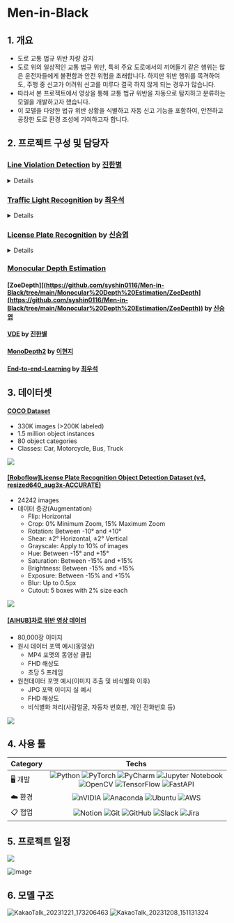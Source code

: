 # Men-in-Black

## 1. 개요
- 도로 교통 법규 위반 차량 감지
- 도로 위의 일상적인 교통 법규 위반, 특히 주요 도로에서의 끼어들기 같은 행위는 많은 운전자들에게 불편함과 안전 위험을 초래합니다. 하지만 위반 행위를 목격하여도, 주행 중 신고가 어려워 신고를 미루다 결국 하지 않게 되는 경우가 많습니다.
- 따라서 본 프로젝트에서 영상을 통해 교통 법규 위반을 자동으로 탐지하고 분류하는 모델을 개발하고자 했습니다.
- 이 모델을 다양한 법규 위반 상황을 식별하고 자동 신고 기능을 포함하여, 안전하고 공장한 도로 환경 조성에 기여하고자 합니다.

## 2. 프로젝트 구성 및 담당자

### [Line Violation Detection](https://github.com/SeSAC-Men-in-Black/Men-in-Black/tree/074ad63391bab45290966de5b0f9d747f9a252ae/Line%20violation%20detection) by [진한별](https://github.com/Moonbyeol)
<details>
<summary>Details</summary>

## 진행 과정:

1. 차량 인식
2. 차선 인식
3. 위반 탐지지

## 모델 구성 및 분류:

### 1. 차량 인식 모델
   
    a. 모델 구성
   
       ⅰ. Detection Model : Mask R-CNN
   
       ⅱ. BackBone Network : ResNet101
   
       ⅲ. BackBone Pre-trained : torchvision://resnet101
   
       ⅳ. Loss function : SeesawLoss
   
       ⅴ. Optimizer : SGD, lr 초기값: 1e-6
   
    b. Class 분류
   
       ⅰ. 이륜차(vehicle_bike) : 10066
   
       ⅱ. 버스(vehicle_bus) : 75198
   
       ⅲ. 승용차(vehicle_car) : 232013
   
       ⅳ. 트럭(vehicle_truck) : 28905

### 2. 차선 인식 모델

    a. 모델 구성
   
       ⅰ. Detection Model : FCN(Fully Convolutional Network)
   
       ⅱ. BackBone Network : ResNet50
   
       ⅲ. Loss function : FocalLoss
   
       ⅳ. Optimizer : Adam, lr 초기값: 0.001
   
    b. Class 분류
   
       ⅰ. 색상별
   
           1) 청색(lane_blue) : 133654
   
           2) 갓길차선(lane_shoulder) : 55639
   
           3) 흰색(lane_white) : 128181
   
           4) 황색(lane_yellow) : 29554
   
       ⅱ. 타입별
   
            1) 1줄 점선(single_dashed) : 78953
   
            2) 1줄 실선(single_solid) : 181342
   
            3) 2줄 실선(double_solid) : 84914
   
            4) 좌점선_우실선(left_dashed_double) : 1095
   
            5) 좌실선_우점선(right_dashed_double) : 724
   

### 3. 위반 탐지 모델

    a. 모델 구성
   
       ⅰ. Detection Model : ResNet18
   
       ⅱ. Loss function : CrossEntropyLoss
   
       ⅲ. Optimizer : SGD, lr 초기값: 0.001
   
    b. Class 분류
   
       ⅰ. 정상(normal): 197618
   
       ⅱ. 위험(danger): 31229
   
       ⅲ. 위반(violation): 117335
   
    c. 위반 탐지 과정
   
       ⅰ. 정상
![image](https://github.com/SeSAC-Men-in-Black/Men-in-Black/assets/140053617/2e074200-ff13-47c8-9781-ea10440611ae)

![image](https://github.com/SeSAC-Men-in-Black/Men-in-Black/assets/140053617/a0ce2c45-06a2-4d8b-a9a9-1856df83fd89)

![image](https://github.com/SeSAC-Men-in-Black/Men-in-Black/assets/140053617/8fc3ccee-c625-48f9-a12c-6e77046a8507)
   
       ⅱ. 위험
![image](https://github.com/SeSAC-Men-in-Black/Men-in-Black/assets/140053617/7d8d9cea-9e1d-4f7b-8391-93abd1474d1b)

![image](https://github.com/SeSAC-Men-in-Black/Men-in-Black/assets/140053617/f463b8a0-07ad-4f24-b5fb-65cd146aa369)

![image](https://github.com/SeSAC-Men-in-Black/Men-in-Black/assets/140053617/4e0f5535-8d59-4045-87c9-d13ea7040ba2)
   
        ⅲ. 위반
![image](https://github.com/SeSAC-Men-in-Black/Men-in-Black/assets/140053617/139735ea-e164-4e1f-9834-fd0bec7cd076)

![image](https://github.com/SeSAC-Men-in-Black/Men-in-Black/assets/140053617/8cc27f2e-a4d5-484e-b559-e01796cd88c3)

![image](https://github.com/SeSAC-Men-in-Black/Men-in-Black/assets/140053617/1c059bb2-0456-4fd9-bcd8-7a576c1e315c)




</details>

### [Traffic Light Recognition](https://github.com/SeSAC-Men-in-Black/Men-in-Black/tree/main/Traffic-Light-Recognition) by [최우석](https://github.com/Wangws1004)
<details>
<summary>Details</summary>
<br>
</details>

### [License Plate Recognition](https://github.com/SeSAC-Men-in-Black/Men-in-Black/tree/main/Automatic%20License%20Plate%20Recognition) by [신승엽](https://github.com/syshin0116)
<details>
<summary>Details</summary>

## 진행 과정:

1. 차량 감지(Vehicle Detection)
    
2. 번호판 감지(License Plate Detection)
    
3. OCR(Optical Character Recognition)
    

## 1. 차량 감지(Vehicle Detection)

- Model: Yolov8n, Yolov8m
    
- Dataset: COCO Dataset
    
    - 330K images (>200K labeled)
        
    - 1.5 million object instances
        
    - 80 object categories
        
- Classes: Car, Motorcycle, Bus, Truck
    

YOLO model structure

![](https://i.imgur.com/eFgToyo.png)


### 차량 트래킹(Object Tracking)

- model: Sort
    
    - A simple online and realtime tracking algorithm for 2D multiple object tracking in video sequences
        
- [GitHub - abewley/sort: Simple, online, and realtime tracking of multiple objects in a video sequence.](https://github.com/abewley/sort)
    

###   2. 번호판 감지(License Plate Detection)

- Model: Yolov8m 50 epoch, 120epoch
    
- Dataset: \[Roboflow][License Plate Recognition Object Detection Dataset (v4, resized640_aug3x-ACCURATE) by Roboflow Universe Projects](https://universe.roboflow.com/roboflow-universe-projects/license-plate-recognition-rxg4e/dataset/4 "https://universe.roboflow.com/roboflow-universe-projects/license-plate-recognition-rxg4e/dataset/4")
    
    - 24242 images
        
        - Augmentations
            
            - Flip: Horizontal
                
            - Crop: 0% Minimum Zoom, 15% Maximum Zoom
                
            - Rotation: Between -10° and +10°
                
            - Shear: ±2° Horizontal, ±2° Vertical
                
            - Grayscale: Apply to 10% of images
                
            - Hue: Between -15° and +15°
                
            - Saturation: Between -15% and +15%
                
            - Brightness: Between -15% and +15%
                
            - Exposure: Between -15% and +15%
                
            - Blur: Up to 0.5px
                
            - Cutout: 5 boxes with 2% size each
                
- Training:
    

hyper parameters:

`task=detect, mode=train, model=yolov8m.pt, data=/content/License_plate_recognition/dataset/License-Plate-Recognition-4/data.yaml, epochs=500, patience=50, batch=16, imgsz=640, save=True, save_period=-1, cache=False, device=None, workers=8, project=license_plate_detection_yolov8m, name=None, exist_ok=False, pretrained=True, optimizer=auto, verbose=True, seed=0, deterministic=True, single_cls=False, rect=False, cos_lr=False, close_mosaic=10, resume=False, amp=True, fraction=1.0, profile=False, freeze=None, overlap_mask=True, mask_ratio=4, dropout=0.0, val=True, split=val, save_json=False, save_hybrid=False, conf=None, iou=0.7, max_det=300, half=False, dnn=False, plots=True, source=None, show=False, save_txt=False, save_conf=False, save_crop=False, show_labels=True, show_conf=True, vid_stride=1, stream_buffer=False, line_width=None, visualize=False, augment=False, agnostic_nms=False, classes=None, retina_masks=False, boxes=True, format=torchscript, keras=False, optimize=False, int8=False, dynamic=False, simplify=False, opset=None, workspace=4, nms=False, lr0=0.01, lrf=0.01, momentum=0.937, weight_decay=0.0005, warmup_epochs=3.0, warmup_momentum=0.8, warmup_bias_lr=0.1, box=7.5, cls=0.5, dfl=1.5, pose=12.0, kobj=1.0, label_smoothing=0.0, nbs=64, hsv_h=0.015, hsv_s=0.7, hsv_v=0.4, degrees=0.0, translate=0.1, scale=0.5, shear=0.0, perspective=0.0, flipud=0.0, fliplr=0.5, mosaic=1.0, mixup=0.0, copy_paste=0.0, cfg=None, tracker=botsort.yaml, save_dir=license_plate_detection_yolov8m/train`

model summary:

`from n params module arguments 0 -1 1 1392 ultralytics.nn.modules.conv.Conv [3, 48, 3, 2] 1 -1 1 41664 ultralytics.nn.modules.conv.Conv [48, 96, 3, 2] 2 -1 2 111360 ultralytics.nn.modules.block.C2f [96, 96, 2, True] 3 -1 1 166272 ultralytics.nn.modules.conv.Conv [96, 192, 3, 2] 4 -1 4 813312 ultralytics.nn.modules.block.C2f [192, 192, 4, True] 5 -1 1 664320 ultralytics.nn.modules.conv.Conv [192, 384, 3, 2] 6 -1 4 3248640 ultralytics.nn.modules.block.C2f [384, 384, 4, True] 7 -1 1 1991808 ultralytics.nn.modules.conv.Conv [384, 576, 3, 2] 8 -1 2 3985920 ultralytics.nn.modules.block.C2f [576, 576, 2, True] 9 -1 1 831168 ultralytics.nn.modules.block.SPPF [576, 576, 5] 10 -1 1 0 torch.nn.modules.upsampling.Upsample [None, 2, 'nearest'] 11 [-1, 6] 1 0 ultralytics.nn.modules.conv.Concat [1] 12 -1 2 1993728 ultralytics.nn.modules.block.C2f [960, 384, 2] 13 -1 1 0 torch.nn.modules.upsampling.Upsample [None, 2, 'nearest'] 14 [-1, 4] 1 0 ultralytics.nn.modules.conv.Concat [1] 15 -1 2 517632 ultralytics.nn.modules.block.C2f [576, 192, 2] 16 -1 1 332160 ultralytics.nn.modules.conv.Conv [192, 192, 3, 2] 17 [-1, 12] 1 0 ultralytics.nn.modules.conv.Concat [1] 18 -1 2 1846272 ultralytics.nn.modules.block.C2f [576, 384, 2] 19 -1 1 1327872 ultralytics.nn.modules.conv.Conv [384, 384, 3, 2] 20 [-1, 9] 1 0 ultralytics.nn.modules.conv.Concat [1] 21 -1 2 4207104 ultralytics.nn.modules.block.C2f [960, 576, 2] 22 [15, 18, 21] 1 3776275 ultralytics.nn.modules.head.Detect [1, [192, 384, 576]] Model summary: 295 layers, 25856899 parameters, 25856883 gradients`

optimizer: SGD(lr=0.01, momentum=0.9) with parameter groups 77 weight(decay=0.0), 84 weight(decay=0.0005), 83 bias(decay=0.0)

Image sizes: 640 train, 640 val

#### WandB

![](https://i.imgur.com/wKFGARx.png)

![](https://i.imgur.com/ZwzZCZh.png)

![](https://i.imgur.com/iGsTw9O.png)

![](https://i.imgur.com/AKzo4Tz.png)

![](https://i.imgur.com/UKG85j0.png)

![](https://i.imgur.com/1B8dgOW.png)

## 3. OCR(Optical Character Recognition)

Model: EasyOCR

Preprocessing steps:

1. **Grayscale Conversion**: This simplifies the image by removing color information, making further processing faster and focusing on intensity.
    
2. **Contrast Enhancement with CLAHE (Contrast Limited Adaptive Histogram Equalization)**: Improves the contrast of the image, making details more distinct, especially useful in varying lighting conditions.
    
3. **Gaussian Blur**: Reduces noise and smoothes the image, which can help in reducing false edges detected in the subsequent edge detection step.
    
4. **Canny Edge Detection**: Identifies edges in the image. This is useful for finding the boundaries of objects, in this case, the license plate.
    
5. **Finding Contours and Perspective Transformation**: Identifies contours in the image and, if a rectangular contour (assumed to be the license plate) is found, applies a perspective transformation to get a front-facing view of the license plate.
    

Original Image:

![](https://i.imgur.com/63v2mMO.png)


Detected Car:

![](https://i.imgur.com/50zAgWN.png)


Grayscale:

![](https://i.imgur.com/3h2XYY4.png)

CLAHE:

![](https://i.imgur.com/Nt70a3p.png)

Gaussian Blur:

![](https://i.imgur.com/I0Cg8wH.png)


Canny Edge Detection:

![](https://i.imgur.com/vEbTsXy.png)

## Attempts and Failure:

- Tracking cars with yolov8:
    
    - worse outputs compared to Sort, took longer time→ attempted at early stages, improved output expected
        
- Clips from Dashboard cam:
    
    - Car and License Plates were well detected, but video quality too low for OCR
        
    - phenomenon occurred more frequently when relative speed of vehicle was faster
        

## Room for Improvements:

- Try variety of Object Detection models for comparison
    
- Try variety of OCR models for comparison(TesseractOCR, PaddleOCR)
    
- Enhance Video Quality for better detection and recognition
    
- Try Segmentation
</details>

### [Monocular Depth Estimation]([https://github.com/syshin0116/Men-in-Black/tree/main/Monocular%20Depth%20Estimation](https://github.com/syshin0116/Men-in-Black/tree/main/Monocular%20Depth%20Estimation))
#### [ZoeDepth][(https://github.com/syshin0116/Men-in-Black/tree/main/Monocular%20Depth%20Estimation/ZoeDepth](https://github.com/syshin0116/Men-in-Black/tree/main/Monocular%20Depth%20Estimation/ZoeDepth)) by [신승엽](https://github.com/syshin0116)
#### [VDE]([https://github.com/syshin0116/Men-in-Black/tree/main/Monocular%20Depth%20Estimation/VDE](https://github.com/syshin0116/Men-in-Black/tree/main/Monocular%20Depth%20Estimation/VDE)) by [진한별](https://github.com/Moonbyeol)
#### [MonoDepth2]([https://github.com/syshin0116/Men-in-Black/tree/main/Monocular%20Depth%20Estimation/MonoDepth2](https://github.com/syshin0116/Men-in-Black/tree/main/Monocular%20Depth%20Estimation/MonoDepth2)) by [이현지](https://github.com/FrontHeadNULL)
#### [End-to-end-Learning](https://github.com/syshin0116/Men-in-Black/tree/main/Monocular%20Depth%20Estimation/End-to-end-Learning) by [최우석](https://github.com/Wangws1004)

## 3. 데이터셋

#### [COCO Dataset](https://cocodataset.org/#home)
- 330K images (>200K labeled)
- 1.5 million object instances
- 80 object categories
- Classes: Car, Motorcycle, Bus, Truck

![](https://i.imgur.com/X6FioAe.png)




#### [\[Roboflow\]License Plate Recognition Object Detection Dataset (v4, resized640_aug3x-ACCURATE)](https://universe.roboflow.com/roboflow-universe-projects/license-plate-recognition-rxg4e/dataset/4)
- 24242 images
- 데이터 증강(Augmentation)
  - Flip: Horizontal 
  - Crop: 0% Minimum Zoom, 15% Maximum Zoom 
  - Rotation: Between -10° and +10° 
  - Shear: ±2° Horizontal, ±2° Vertical 
  - Grayscale: Apply to 10% of images 
  - Hue: Between -15° and +15° 
  - Saturation: Between -15% and +15% 
  - Brightness: Between -15% and +15% 
  - Exposure: Between -15% and +15% 
  - Blur: Up to 0.5px 
  - Cutout: 5 boxes with 2% size each
 
![](https://i.imgur.com/CqP6mNG.png)


 #### [\[AIHUB\]차로 위반 영상 데이터](https://aihub.or.kr/aihubdata/data/view.do?currMenu=115&topMenu=100&aihubDataSe=data&dataSetSn=628)
 - 80,000장 이미지
 - 원시 데이터 포맥 예시(동영상)
   - MP4 포맷의 동영상 클립
   - FHD 해상도
   - 초당 5 프레임
 - 원천데이터 포맷 예시(이미지 추출 및 비식별화 이후)
   - JPG 포맥 이미지 실 예시
   - FHD 해상도
   - 비식별화 처리(사람얼굴, 자동차 번호판, 개인 전화번호 등)

![](https://i.imgur.com/8PRmusV.png)

## 4. 사용 툴

| Category 	| Techs 	|
|---	|:---:	|
| 🖥️ 개발  	| ![Python](https://img.shields.io/badge/python-3670A0?style=for-the-badge&logo=python&logoColor=ffdd54) ![PyTorch](https://img.shields.io/badge/PyTorch-%23EE4C2C.svg?style=for-the-badge&logo=PyTorch&logoColor=white) ![PyCharm](https://img.shields.io/badge/pycharm-143?style=for-the-badge&logo=pycharm&logoColor=black&color=black&labelColor=green) ![Jupyter Notebook](https://img.shields.io/badge/jupyter-%23FA0F00.svg?style=for-the-badge&logo=jupyter&logoColor=white) ![OpenCV](https://img.shields.io/badge/opencv-%23white.svg?style=for-the-badge&logo=opencv&logoColor=white) ![TensorFlow](https://img.shields.io/badge/TensorFlow-%23FF6F00.svg?style=for-the-badge&logo=TensorFlow&logoColor=white) ![FastAPI](https://img.shields.io/badge/FastAPI-005571?style=for-the-badge&logo=fastapi)|
| ☁️ 환경 	| ![nVIDIA](https://img.shields.io/badge/nVIDIA-%2376B900.svg?style=for-the-badge&logo=nVIDIA&logoColor=white) ![Anaconda](https://img.shields.io/badge/Anaconda-%2344A833.svg?style=for-the-badge&logo=anaconda&logoColor=white) ![Ubuntu](https://img.shields.io/badge/Ubuntu-E95420?style=for-the-badge&logo=ubuntu&logoColor=white) ![AWS](https://img.shields.io/badge/AWS-%23FF9900.svg?style=for-the-badge&logo=amazon-aws&logoColor=white)|
| 📋 협업 	| ![Notion](https://img.shields.io/badge/Notion-%23000000.svg?style=for-the-badge&logo=notion&logoColor=white) ![Git](https://img.shields.io/badge/git-%23F05033.svg?style=for-the-badge&logo=git&logoColor=white) ![GitHub](https://img.shields.io/badge/github-%23121011.svg?style=for-the-badge&logo=github&logoColor=white) ![Slack](https://img.shields.io/badge/Slack-4A154B?style=for-the-badge&logo=slack&logoColor=white) ![Jira](https://img.shields.io/badge/jira-%230A0FFF.svg?style=for-the-badge&logo=jira&logoColor=white)|

## 5. 프로젝트 일정 

![](https://i.imgur.com/35Cr1cR.png)

![image](https://github.com/SeSAC-Men-in-Black/Men-in-Black/assets/140369529/0c31325c-acec-4954-a768-e079714aa469)


## 6. 모델 구조

![KakaoTalk_20231221_173206463](https://github.com/SeSAC-Men-in-Black/Men-in-Black/assets/140053617/09883330-4bb9-4651-9688-28010e4458c9)
![KakaoTalk_20231208_151131324](https://github.com/SeSAC-Men-in-Black/Men-in-Black/assets/140053617/9f171f80-f9a8-4ffc-8ff1-b17b0f7967dd)

